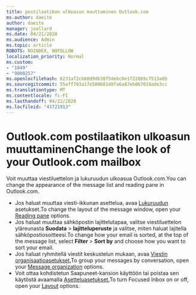 ```yaml
---
title: postilaatikon ulkoasun muuttaminen Outlook.com
ms.author: daeite
author: daeite
manager: joallard
ms.date: 04/21/2020
ms.audience: Admin
ms.topic: article
ROBOTS: NOINDEX, NOFOLLOW
localization_priority: Normal
ms.custom:
- "1849"
- "9000257"
ms.openlocfilehash: 6231af2cb68d9db38f5debc0e1f22869c7513a8b
ms.sourcegitcommit: 55eff703a17e500681d8fa6a87eb067019ade3cc
ms.translationtype: MT
ms.contentlocale: fi-FI
ms.lasthandoff: 04/22/2020
ms.locfileid: "43721913"
---
```

# <a name="change-the-look-of-your-outlookcom-mailbox"></a><span data-ttu-id="d8fa1-102">Outlook.com postilaatikon ulkoasun muuttaminen</span><span class="sxs-lookup"><span data-stu-id="d8fa1-102">Change the look of your Outlook.com mailbox</span></span>

<span data-ttu-id="d8fa1-103">Voit muuttaa viestiluettelon ja lukuruudun ulkoasua Outlook.com.</span><span class="sxs-lookup"><span data-stu-id="d8fa1-103">You can change the appearance of the message list and reading pane in Outlook.com.</span></span>

- <span data-ttu-id="d8fa1-104">Jos haluat muuttaa viesti-ikkunan asettelua, avaa [Lukuruudun](https://outlook.live.com/mail/options/mail/layout/readingPane) asetukset.</span><span class="sxs-lookup"><span data-stu-id="d8fa1-104">To change the layout of the message window, open your [Reading pane](https://outlook.live.com/mail/options/mail/layout/readingPane) options.</span></span>
- <span data-ttu-id="d8fa1-105">Jos haluat muuttaa sähköpostin lajittelutapaa, valitse viestiluettelon yläreunasta **Suodata** > **lajitteluperuste** ja valitse, miten haluat lajitella sähköpostiosoitteesi.</span><span class="sxs-lookup"><span data-stu-id="d8fa1-105">To change how your email is sorted, at the top of the message list, select **Filter** > **Sort by** and choose how you want to sort your email.</span></span>
- <span data-ttu-id="d8fa1-106">Jos haluat ryhmitellä viestit keskustelun mukaan, avaa [Viestin organisaatioasetukset.](https://outlook.live.com/mail/options/mail/layout/conversations)</span><span class="sxs-lookup"><span data-stu-id="d8fa1-106">To group your messages by conversation, open your [Message organization](https://outlook.live.com/mail/options/mail/layout/conversations) options.</span></span>
- <span data-ttu-id="d8fa1-107">Voit ottaa kohdistetun Saapuneet-kansion käyttöön tai poistaa sen käytöstä avaamalla [Asetteluasetukset.](https://outlook.live.com/mail/options/mail/layout/focused)</span><span class="sxs-lookup"><span data-stu-id="d8fa1-107">To turn Focused Inbox on or off, open your [Layout](https://outlook.live.com/mail/options/mail/layout/focused) options.</span></span>